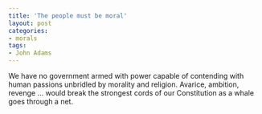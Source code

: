 ```yaml
---
title: 'The people must be moral'
layout: post
categories:
- morals
tags:
- John Adams
---
```


We have no government armed with power capable of contending with human passions unbridled by morality and religion. Avarice, ambition, revenge ... would break the strongest cords of our Constitution as a whale goes through a net.